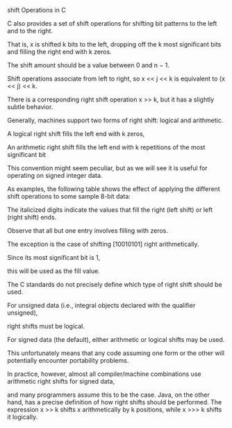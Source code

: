 shift Operations in C

C also provides a set of shift operations for shifting bit patterns to the left and to the right. 

That is, x is shifted k bits to the left, 
dropping off the k most significant bits and filling the right end with k zeros. 

The shift amount should be a value between 0 and n − 1. 

Shift operations associate from left to right, so x << j << k is equivalent to (x << j) << k.

There is a corresponding right shift operation x >> k, 
but it has a slightly subtle behavior. 

Generally, machines support two forms of right shift: logical and arithmetic. 

A logical right shift fills the left end with k zeros, 

An arithmetic right shift fills the left end with k repetitions of the most significant bit

This convention might seem peculiar, 
but as we will see it is useful for operating on signed integer data.

As examples, the following table shows the effect of applying the different
shift operations to some sample 8-bit data:

The italicized digits indicate the values that fill the right (left shift) or left (right
shift) ends. 

Observe that all but one entry involves filling with zeros. 

The exception is the case of shifting [10010101] right arithmetically. 

Since its most significant bit is 1, 

this will be used as the fill value.

The C standards do not precisely define which type of right shift should be used. 

For unsigned data (i.e., integral objects declared with the qualifier unsigned), 

right shifts must be logical. 

For signed data (the default), 
either arithmetic or logical shifts may be used. 

This unfortunately means that any code assuming one form or the other will potentially encounter portability problems.

In practice, however, almost all compiler/machine combinations use arithmetic right shifts for signed data, 

and many programmers assume this to be the case.
Java, on the other hand, has a precise definition of how right shifts should
be performed. The expression x >> k shifts x arithmetically by k positions, while
x >>> k shifts it logically.